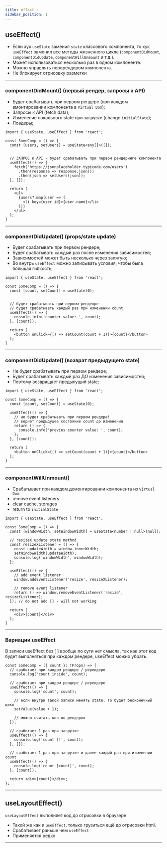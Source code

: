 ```yaml
---
title: effect ✓
sidebar_position: 1
---
```


## useEffect()

- Если хук `useState` заменил `state` классового компонента, то хук `useEffect` заменил все методы жизненного цикла (`componentDidMount`, `componentDidUpdate`, `componentWillUnmount` и т.д.). 
- Может использоваться несколько раз в одном компоненте.
- Можно управлять перерендером компонента.
- Не блокирует отрисовку разметки

---

### componentDidMount() (первый рендер, запросы к API)

- Будет срабатывать при первом рендере (при каждом вмонтировании компонента в `Virtual Dom`);
- Запросы к API (fetch data);
- Изменение локального state при загрузке (change `initialState`);
- Лоадеры;

```tsx
import { useState, useEffect } from 'react';

const SomeComp = () => {
  const [users, setUsers] = useState<any[]>([]);


  // ЗАПРОС к API - будет срабатывать при первом рендеринге компонента
  useEffect(() => {
    fetch('https://jsonplaceholder.typicode.com/users')
      .then(response => response.json())
      .then(json => setUsers(json));
  }, []);

  return (
    <ul>
      {users?.map(user => (
        <li key={user.id}>{user.name}</li>
      ))}
    </ul>
  );
}
```

---

### componentDidUpdate() (props/state update)

- Будет срабатывать при первом рендере;
- Будет срабатывать каждый раз после изменения зависимостей;
- Зависимостей может быть несколько через запятую;
- Во внутрь `useEffect` можно записывать условия, чтобы была бóльшая гибкость;

```tsx
import { useState, useEffect } from 'react';

const SomeComp = () => {
  const [count, setCount] = useState(0);


  // будет срабатывать при первом ренденре
  // будет срабатывать каждый раз при изменении count
  useEffect(() => {
    console.info('counter value: ', count);
  }, [count]);

  return (
    <button onClick={() => setCount(count + 1)}>{count}</button>
  );
}
```

---

### componentDidUpdate() (возврат предыдущего state)

- Не будет срабатывать при первом рендере;
- Будет срабатывать каждый раз ДО изменения зависимостей;
- Поэтому возвращает предылущий state;

```tsx
import { useState, useEffect } from 'react';

const SomeComp = () => {
  const [count, setCount] = useState(0);

  useEffect(() => {
    // не будет срабатывать при первом рендере!
    // вернет предыдущее состояние count до изменения 
    return () => {
      console.info('previos counter value: ', count);
    };
  }, [count]);

  return (
    <button onClick={() => setCount(count + 1)}>{count}</button>
  );
}
```

---

### componentWillUnmount()

- Срабатывает при каждом демонтировании компонента из `Virtual Dom`
- remove event listeners
- clear cache, storages
- return to `initialState`

```tsx
import { useState, useEffect } from 'react';

const SomeComp = () => {
  const [windowWidth, setWindowWidth] = useState<number | null>(null);

  // resizeX update state method
  const resizeXListener = () => {
    const updateWidth = window.innerWidth;
    setWindowWidth(updateWidth);
    console.log('windowWidth', windowWidth);
  };

  useEffect(() => {
    // add event listener
    window.addEventListener('resize', resizeXListener);

    // remove event listener
    return () => window.removeEventListener('resize', resizeXListener);
  }); // do not add [] - will not working

  return (
    <div>{count}</div>
  );
}
```

---

### Вариации useEffect

В записи useEffect без [ ] вообще по сути нет смысла, так как этот код будет выполняться при каждом рендере, useEffect можно убрать.

```tsx
const SomeComp = ({ count }: TProps) => {
  // сработает при каждом рендере / ререндере
  console.log('count inside', count);

  // сработает при каждом рендере / ререндере
  useEffect(() => {
    console.log('count', count);

    // если внутри такой записи менять state, то будет бесконечный цикл
    setValue(value + 1);

    // можно считать кол-во рендеров
  });

  // сработает 1 раз при загрузке
  useEffect(() => {
    console.log('count []', count);
  }, []);

  // сработает 1 раз при загрузке и далее каждый раз при изменении count
  useEffect(() => {
    console.log('count [count]', count);
  }, [count]);

  return <div>{count}</div>;
};
```

---

## useLayoutEffect()

`useLayoutEffect` выполняет код до отрисовки в браузере

- Такой же как и `useEffect`, только грузиться ещё до отрисовки html.
- Срабатывает раньше чем `useEffect`
- Применяется редко

---
